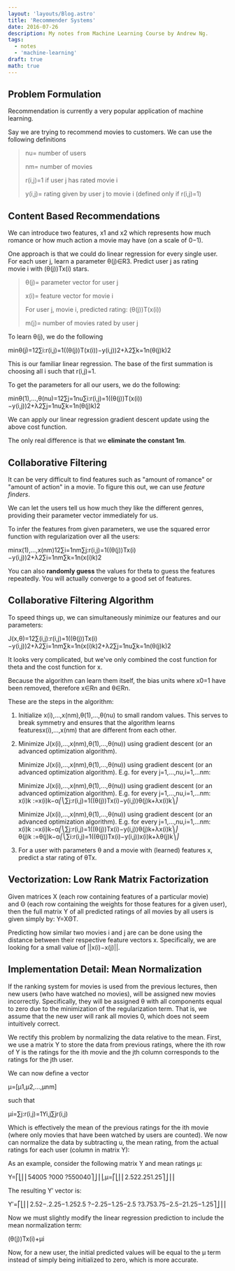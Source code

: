 ```yaml
---
layout: 'layouts/Blog.astro'
title: 'Recommender Systems'
date: 2016-07-26
description: My notes from Machine Learning Course by Andrew Ng.
tags:
  - notes
  - 'machine-learning'
draft: true
math: true
---
```


## Problem Formulation

Recommendation is currently a very popular application of machine learning.

Say we are trying to recommend movies to customers. We can use the following definitions

> nu= number of users
>
> nm= number of movies
>
> r(i,j)=1 if user j has rated movie i
>
> y(i,j)= rating given by user j to movie i (defined only if r(i,j)=1)

## Content Based Recommendations

We can introduce two features, x1 and x2 which represents how much romance or how much action a movie may have (on a scale of 0−1).

One approach is that we could do linear regression for every single user. For each user j, learn a parameter θ(j)∈R3. Predict user j as rating movie i with (θ(j))Tx(i) stars.

> θ(j)= parameter vector for user j
>
> x(i)= feature vector for movie i
>
> For user j, movie i, predicted rating: (θ(j))T(x(i))
>
> m(j)= number of movies rated by user j

To learn θ(j), we do the following

minθ(j)=12∑i:r(i,j)=1((θ(j))T(x(i))−y(i,j))2+λ2∑k=1n(θ(j)k)2

This is our familiar linear regression. The base of the first summation is choosing all i such that r(i,j)=1.

To get the parameters for all our users, we do the following:

minθ(1),…,θ(nu)=12∑j=1nu∑i:r(i,j)=1((θ(j))T(x(i))−y(i,j))2+λ2∑j=1nu∑k=1n(θ(j)k)2

We can apply our linear regression gradient descent update using the above cost function.

The only real difference is that we **eliminate the constant 1m**.

## Collaborative Filtering

It can be very difficult to find features such as "amount of romance" or "amount of action" in a movie. To figure this out, we can use *feature finders*.

We can let the users tell us how much they like the different genres, providing their parameter vector immediately for us.

To infer the features from given parameters, we use the squared error function with regularization over all the users:

minx(1),…,x(nm)12∑i=1nm∑j:r(i,j)=1((θ(j))Tx(i)−y(i,j))2+λ2∑i=1nm∑k=1n(x(i)k)2

You can also **randomly guess** the values for theta to guess the features repeatedly. You will actually converge to a good set of features.

## Collaborative Filtering Algorithm

To speed things up, we can simultaneously minimize our features and our parameters:

J(x,θ)=12∑(i,j):r(i,j)=1((θ(j))Tx(i)−y(i,j))2+λ2∑i=1nm∑k=1n(x(i)k)2+λ2∑j=1nu∑k=1n(θ(j)k)2

It looks very complicated, but we've only combined the cost function for theta and the cost function for x.

Because the algorithm can learn them itself, the bias units where x0=1 have been removed, therefore x∈Rn and θ∈Rn.

These are the steps in the algorithm:

1. Initialize x(i),...,x(nm),θ(1),...,θ(nu) to small random values. This serves to break symmetry and ensures that the algorithm learns featuresx(i),...,x(nm) that are different from each other.

2. Minimize J(x(i),...,x(nm),θ(1),...,θ(nu)) using gradient descent (or an advanced optimization algorithm).

   Minimize J(x(i),...,x(nm),θ(1),...,θ(nu)) using gradient descent (or an advanced optimization algorithm).
   E.g. for every j=1,...,nu,i=1,...nm:

   Minimize J(x(i),...,x(nm),θ(1),...,θ(nu)) using gradient descent (or an advanced optimization algorithm).
   E.g. for every j=1,...,nu,i=1,...nm:
   x(i)k :=x(i)k−α⎛⎝∑j:r(i,j)=1((θ(j))Tx(i)−y(i,j))θ(j)k+λx(i)k⎞⎠

   Minimize J(x(i),...,x(nm),θ(1),...,θ(nu)) using gradient descent (or an advanced optimization algorithm).
   E.g. for every j=1,...,nu,i=1,...nm:
   x(i)k :=x(i)k−α⎛⎝∑j:r(i,j)=1((θ(j))Tx(i)−y(i,j))θ(j)k+λx(i)k⎞⎠
   θ(j)k :=θ(j)k−α⎛⎝∑i:r(i,j)=1((θ(j))Tx(i)−y(i,j))x(i)k+λθ(j)k⎞⎠

3. For a user with parameters θ and a movie with (learned) features x, predict a star rating of θTx.

## Vectorization: Low Rank Matrix Factorization

Given matrices X (each row containing features of a particular movie) and Θ (each row containing the weights for those features for a given user), then the full matrix Y of all predicted ratings of all movies by all users is given simply by: Y=XΘT.

Predicting how similar two movies i and j are can be done using the distance between their respective feature vectors x. Specifically, we are looking for a small value of ||x(i)−x(j)||.

## Implementation Detail: Mean Normalization

If the ranking system for movies is used from the previous lectures, then new users (who have watched no movies), will be assigned new movies incorrectly. Specifically, they will be assigned θ with all components equal to zero due to the minimization of the regularization term. That is, we assume that the new user will rank all movies 0, which does not seem intuitively correct.

We rectify this problem by normalizing the data relative to the mean. First, we use a matrix Y to store the data from previous ratings, where the ith row of Y is the ratings for the ith movie and the jth column corresponds to the ratings for the jth user.

We can now define a vector

μ=[μ1,μ2,…,μnm]

such that

μi=∑j:r(i,j)=1Yi,j∑jr(i,j)

Which is effectively the mean of the previous ratings for the ith movie (where only movies that have been watched by users are counted). We now can normalize the data by subtracting u, the mean rating, from the actual ratings for each user (column in matrix Y):

As an example, consider the following matrix Y and mean ratings μ:

Y=⎡⎣⎢⎢54005 ?000 ?550040⎤⎦⎥⎥,μ=⎡⎣⎢⎢2.522.251.25⎤⎦⎥⎥

The resulting Y′ vector is:

Y′=⎡⎣⎢⎢2.52−.2.25−1.252.5 ?−2.25−1.25−2.5 ?3.753.75−2.5−21.25−1.25⎤⎦⎥⎥

Now we must slightly modify the linear regression prediction to include the mean normalization term:

(θ(j))Tx(i)+μi

Now, for a new user, the initial predicted values will be equal to the μ term instead of simply being initialized to zero, which is more accurate.
